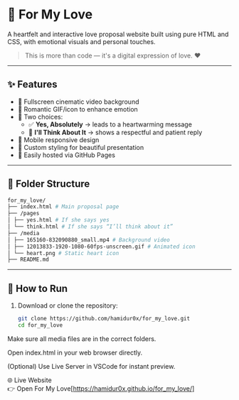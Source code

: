 # 💌 For My Love

A heartfelt and interactive love proposal website built using pure HTML and CSS, with emotional visuals and personal touches.

> This is more than code — it's a digital expression of love. ❤️

---

## ✨ Features

- 🎥 Fullscreen cinematic video background
- 💖 Romantic GIF/icon to enhance emotion
- 💬 Two choices:
  - ✅ **Yes, Absolutely** → leads to a heartwarming message
  - 💭 **I'll Think About It** → shows a respectful and patient reply
- 📱 Mobile responsive design
- 🌈 Custom styling for beautiful presentation
- 🚀 Easily hosted via GitHub Pages

---

## 📁 Folder Structure
```bash
for_my_love/
├── index.html # Main proposal page
├── /pages
│ ├── yes.html # If she says yes
│ └── think.html # If she says “I’ll think about it”
├── /media
│ ├── 165160-832090880_small.mp4 # Background video
│ ├── 12013833-1920-1080-60fps-unscreen.gif # Animated icon
│ └── heart.png # Static heart icon
├── README.md
```

---

## 🚀 How to Run

1. Download or clone the repository:
   ```bash
   git clone https://github.com/hamidur0x/for_my_love.git
   cd for_my_love
Make sure all media files are in the correct folders.

Open index.html in your web browser directly.

(Optional) Use Live Server in VSCode for instant preview.

🌐 Live Website <br>
👉 Open For My Love[https://hamidur0x.github.io/for_my_love/]
